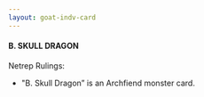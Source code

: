 ```yaml
---
layout: goat-indv-card
---
```


#### B. SKULL DRAGON

Netrep Rulings:

*   "B. Skull Dragon” is an Archfiend monster card.